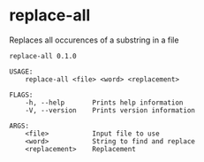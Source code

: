 # replace-all

Replaces all occurences of a substring in a file

    replace-all 0.1.0

    USAGE:
        replace-all <file> <word> <replacement>

    FLAGS:
        -h, --help       Prints help information
        -V, --version    Prints version information

    ARGS:
        <file>           Input file to use
        <word>           String to find and replace
        <replacement>    Replacement
